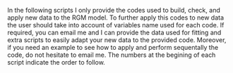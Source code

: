 In the following scripts I only provide the codes used to build, check, and apply new data to the RGM model. 
To further apply this codes to new data the user should take into account of variables name used for each code. 
If required, you can email me and I can provide the data used for fitting and extra scripts to easily adapt your new data to the provided code. 
Moreover, if you need an example to see how to apply and perform sequentally the code, do not hesitate to email me. 
The numbers at the begining of each script indicate the order to follow. 
